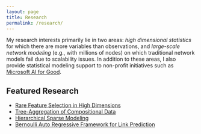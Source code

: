 ```yaml
---
layout: page
title: Research
permalink: /research/
---
```


<!--- {% include image_caption.html url="/images/comic_causal.png" caption="Comic from xkcd.com" width_perc=35 align="right" %} --->

My research interests primarily lie in two areas: *high dimensional statistics* for which there are more variables than observations, and *large-scale network modeling* (e.g., with millions of nodes) on which traditional network models fail due to scalability issues. In addition to these areas, I also provide statistical modeling support to non-profit initiatives such as [Microsoft AI for Good](https://www.microsoft.com/en-us/ai/ai-for-good).

## Featured Research
- [Rare Feature Selection in High Dimensions](https://yanxht.github.io/research/rare/)
- [Tree-Aggregation of Compositional Data](https://yanxht.github.io/research/trac/)
- [Hierarchical Sparse Modeling](https://yanxht.github.io/research/hsm/)
- [Bernoulli Auto Regressive Framework for Link Prediction](https://yanxht.github.io/research/bar/)
